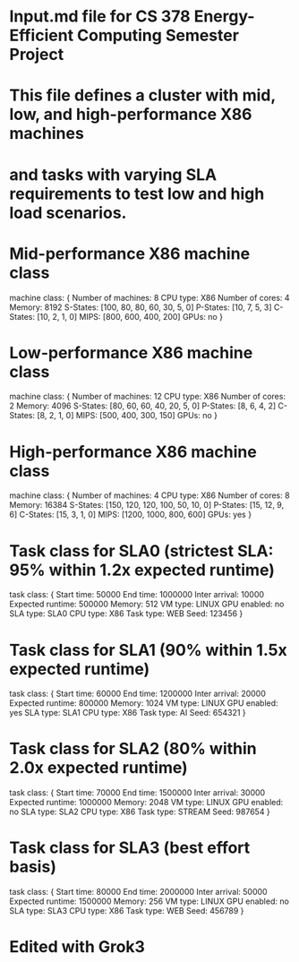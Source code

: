 # Input.md file for CS 378 Energy-Efficient Computing Semester Project
# This file defines a cluster with mid, low, and high-performance X86 machines
# and tasks with varying SLA requirements to test low and high load scenarios.

# Mid-performance X86 machine class
machine class:
{
    Number of machines: 8
    CPU type: X86
    Number of cores: 4
    Memory: 8192
    S-States: [100, 80, 80, 60, 30, 5, 0]
    P-States: [10, 7, 5, 3]
    C-States: [10, 2, 1, 0]
    MIPS: [800, 600, 400, 200]
    GPUs: no
}

# Low-performance X86 machine class
machine class:
{
    Number of machines: 12
    CPU type: X86
    Number of cores: 2
    Memory: 4096
    S-States: [80, 60, 60, 40, 20, 5, 0]
    P-States: [8, 6, 4, 2]
    C-States: [8, 2, 1, 0]
    MIPS: [500, 400, 300, 150]
    GPUs: no
}

# High-performance X86 machine class
machine class:
{
    Number of machines: 4
    CPU type: X86
    Number of cores: 8
    Memory: 16384
    S-States: [150, 120, 120, 100, 50, 10, 0]
    P-States: [15, 12, 9, 6]
    C-States: [15, 3, 1, 0]
    MIPS: [1200, 1000, 800, 600]
    GPUs: yes
}

# Task class for SLA0 (strictest SLA: 95% within 1.2x expected runtime)
task class:
{
    Start time: 50000
    End time: 1000000
    Inter arrival: 10000
    Expected runtime: 500000
    Memory: 512
    VM type: LINUX
    GPU enabled: no
    SLA type: SLA0
    CPU type: X86
    Task type: WEB
    Seed: 123456
}

# Task class for SLA1 (90% within 1.5x expected runtime)
task class:
{
    Start time: 60000
    End time: 1200000
    Inter arrival: 20000
    Expected runtime: 800000
    Memory: 1024
    VM type: LINUX
    GPU enabled: yes
    SLA type: SLA1
    CPU type: X86
    Task type: AI
    Seed: 654321
}

# Task class for SLA2 (80% within 2.0x expected runtime)
task class:
{
    Start time: 70000
    End time: 1500000
    Inter arrival: 30000
    Expected runtime: 1000000
    Memory: 2048
    VM type: LINUX
    GPU enabled: no
    SLA type: SLA2
    CPU type: X86
    Task type: STREAM
    Seed: 987654
}

# Task class for SLA3 (best effort basis)
task class:
{
    Start time: 80000
    End time: 2000000
    Inter arrival: 50000
    Expected runtime: 1500000
    Memory: 256
    VM type: LINUX
    GPU enabled: no
    SLA type: SLA3
    CPU type: X86
    Task type: WEB
    Seed: 456789
}

# Edited with Grok3